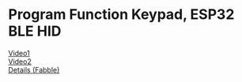 # Program Function Keypad, ESP32 BLE HID

[Video1](https://vimeo.com/284675629)  
[Video2](https://vimeo.com/283292600)  
[Details (Fabble)](https://fabble.cc/bittercrow/bluetoothxlexprogramxfunctionxkeypad)
